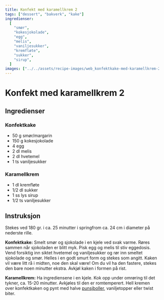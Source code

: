 ```yaml
---
title: Konfekt med karamellkrem 2
tags: ["dessert", "bakverk", "kake"]
ingredienser:
  [
    "smør",
    "kokesjokolade",
    "egg",
    "melis",
    "vaniljesukker",
    "kremfløte",
    "sukker",
    "sirup",
  ]
images: ["../../assets/recipe-images/web_konfektkake-med-karamellkrem-2.jpg"]
---
```


# Konfekt med karamellkrem 2

## Ingredienser

### Konfektkake

- 50 g smør/margarin
- 150 g kokesjokolade
- 4 egg
- 2 dl melis
- 2 dl hvetemel
- 1 ts vaniljesukker

### Karamellkrem

- 1 dl kremfløte
- 1/2 dl sukker
- 1 ss lys sirup
- 1/2 ts vaniljesukker

## Instruksjon

Stekes ved 180 gr. i ca. 25 minutter i springfrom ca. 24 cm i diameter på nederste rille.

**Konfektkake:** Smelt smør og sjokolade i en kjele ved svak varme. Røres sammen når sjokoladen er blitt myk. Pisk egg og melis til stiv eggedosis. Vend forsiktig inn siktet hvetemel og vaniljesukker og rør inn smeltet sjokolade og smør. Helles i en godt smurt form og stekes som angitt. Kaken vil være litt rå i midten, noe den skal være! Om du vil ha den fastere, stekes den bare noen minutter ekstra. Avkjøl kaken i formen på rist.

**Karamellkrem:** Ha ingrediensene i en kjele. Kok opp under omrøring til det tykner, ca. 15-20 minutter. Avkjøles til den er romtemperert. Hell kremen over konfektkaken og pynt med halve [punsjboller](./elins-punsjboller), vaniljetopper eller twist biter.

